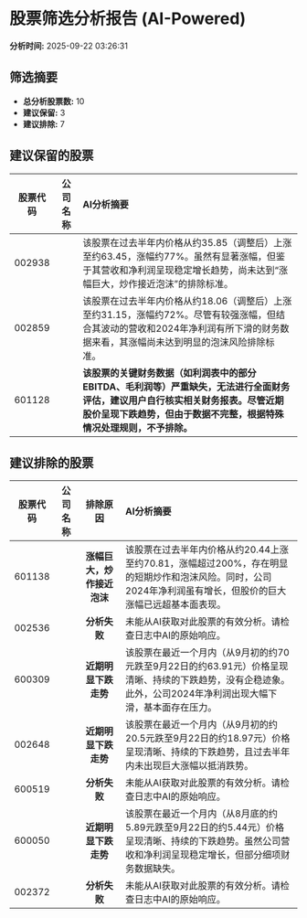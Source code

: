# 股票筛选分析报告 (AI-Powered)

**分析时间:** 2025-09-22 03:26:31

## 筛选摘要

- **总分析股票数:** 10
- **建议保留:** 3
- **建议排除:** 7

## 建议保留的股票

| 股票代码 | 公司名称 | AI分析摘要 |
|:---:|:---:|:---|
| 002938 |  | 该股票在过去半年内价格从约35.85（调整后）上涨至约63.45，涨幅约77%。虽然有显著涨幅，但鉴于其营收和净利润呈现稳定增长趋势，尚未达到“涨幅巨大，炒作接近泡沫”的排除标准。 |
| 002859 |  | 该股票在过去半年内价格从约18.06（调整后）上涨至约31.15，涨幅约72%。尽管有较强涨幅，但结合其波动的营收和2024年净利润有所下滑的财务数据来看，其涨幅尚未达到明显的泡沫风险排除标准。 |
| 601128 |  | **该股票的关键财务数据（如利润表中的部分EBITDA、毛利润等）严重缺失，无法进行全面财务评估，建议用户自行核实相关财务报表。尽管近期股价呈现下跌趋势，但由于数据不完整，根据特殊情况处理规则，不予排除。** |

## 建议排除的股票

| 股票代码 | 公司名称 | 排除原因 | AI分析摘要 |
|:---:|:---:|:---:|:---|
| 601138 |  | **涨幅巨大，炒作接近泡沫** | 该股票在过去半年内价格从约20.44上涨至约70.81，涨幅超过200%，存在明显的短期炒作和泡沫风险。同时，公司2024年净利润虽有增长，但股价的巨大涨幅已远超基本面表现。 |
| 002536 |  | **分析失败** | 未能从AI获取对此股票的有效分析。请检查日志中AI的原始响应。 |
| 600309 |  | **近期明显下跌走势** | 该股票在最近一个月内（从9月初的约70元跌至9月22日的约63.91元）价格呈现清晰、持续的下跌趋势，没有企稳迹象。此外，公司2024年净利润出现大幅下滑，基本面存在压力。 |
| 002648 |  | **近期明显下跌走势** | 该股票在最近一个月内（从9月初的约20.5元跌至9月22日的约18.97元）价格呈现清晰、持续的下跌趋势，且过去半年内未出现巨大涨幅以抵消跌势。 |
| 600519 |  | **分析失败** | 未能从AI获取对此股票的有效分析。请检查日志中AI的原始响应。 |
| 600050 |  | **近期明显下跌走势** | 该股票在最近一个月内（从8月底的约5.89元跌至9月22日的约5.44元）价格呈现清晰、持续的下跌趋势。虽然公司营收和净利润呈现稳定增长，但部分细项财务数据缺失。 |
| 002372 |  | **分析失败** | 未能从AI获取对此股票的有效分析。请检查日志中AI的原始响应。 |
